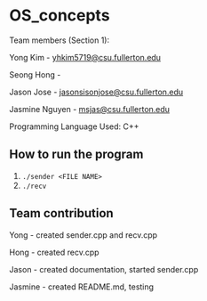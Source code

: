 # OS_concepts

Team members (Section 1):

Yong Kim - yhkim5719@csu.fullerton.edu

Seong Hong -

Jason Jose - jasonsisonjose@csu.fullerton.edu

Jasmine Nguyen - msjas@csu.fullerton.edu


Programming Language Used:
C++

## How to run the program
1. `./sender <FILE NAME>`
  2. `./recv`

## Team contribution

Yong - created sender.cpp and recv.cpp

Hong - created recv.cpp

Jason - created documentation, started sender.cpp

Jasmine - created README.md, testing
